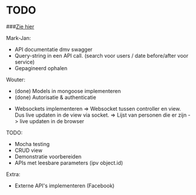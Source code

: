 # TODO
###[Zie hier](https://docs.google.com/document/d/1pwKwbjsgm8DkF1eQq1rhrt7VWJWKXyIff73L_zOhKDg/edit)


Mark-Jan:
- API documentatie dmv swagger
- Query-string in een API call. (search voor users / date before/after voor service)
- Gepagineerd ophalen

Wouter:
+ (done) Models in mongoose implementeren
+ (done) Autorisatie & authenticatie
- Websockets implementeren
 => Websocket tussen controller en view. Dus live updaten in de view via socket.
 => Lijst van personen die er zijn -> live updaten in de browser

TODO:
- Mocha testing
- CRUD view
- Demonstratie voorbereiden
- APIs met leesbare parameters (ipv object.id)

Extra:
- Externe API's implementeren (Facebook)


